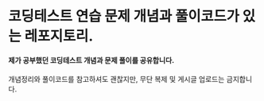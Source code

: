 # 코딩테스트 연습 문제 개념과 풀이코드가 있는 레포지토리.


#### 제가 공부했던 코딩테스트 개념과 문제 풀이를 공유합니다.


개념정리와 풀이코드를 참고하셔도 괜찮지만, 무단 복제 및 게시글 업로드는 금지합니다.
